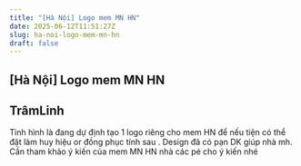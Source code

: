 ```yaml
---
title: "[Hà Nội] Logo mem MN HN"
date: 2025-06-12T11:51:27Z
slug: ha-noi-logo-mem-mn-hn
draft: false
---
```


## [Hà Nội] Logo mem MN HN

## TrâmLinh

Tình hình là đang dự định tạo 1 logo riêng cho mem HN để nếu tiện có thể đặt làm huy hiệu or đồng phục tính sau  . Design đã có pạn DK giúp nhà mh. Cần tham khảo ý kiến của mem MN HN nhà các pé cho ý kiến nhé